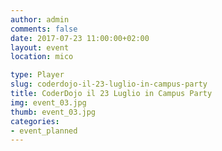 ```yaml
---
author: admin
comments: false
date: 2017-07-23 11:00:00+02:00
layout: event
location: mico

type: Player
slug: coderdojo-il-23-luglio-in-campus-party
title: CoderDojo il 23 Luglio in Campus Party
img: event_03.jpg
thumb: event_03.jpg
categories:
- event_planned
---
```

